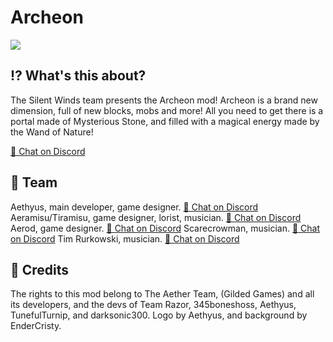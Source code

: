 # Archeon
![](https://media.discordapp.net/attachments/938106904129986590/992778838889222184/unknown.png?width=886&height=498)

## ⁉ What's this about?

The Silent Winds team presents the Archeon mod! Archeon is a brand new dimension, full of new blocks, mobs and more! All you need to get there is a portal made of Mysterious Stone, and filled with a magical energy made by the Wand of Nature!

<a class="github-button" href="https://discord.gg/hhGPj8sMzT
" data-icon="octicon-comment-discussion" aria-label="Chat on Discord"> 💬 Chat on Discord</a>

## 🧱 Team

Aethyus, main developer, game designer. <a class="github-button" href="https://twitter.com/ArcheonAethyus
" data-icon="octicon-comment-discussion" aria-label="Follow Aethyus on Twitter"> 💬 Chat on Discord</a>
Aeramisu/Tiramisu, game designer, lorist, musician. <a class="github-button" href="https://soundcloud.com/aeramisu
" data-icon="octicon-comment-discussion" aria-label="Listen to Aeramisu's Music"> 💬 Chat on Discord</a>
Aerod, game designer. <a class="github-button" href="https://twitter.com/AerodDev
" data-icon="octicon-comment-discussion" aria-label="Follow Aerod on Twitter"> 💬 Chat on Discord</a>
Scarecrowman, musician. <a class="github-button" href="https://soundcloud.com/scarecr0wman
" data-icon="octicon-comment-discussion" aria-label="Listen to Scarecrowman's Music"> 💬 Chat on Discord</a>
Tim Rurkowski, musician. <a class="github-button" href="https://timrurkowski.bandcamp.com/ 
" data-icon="octicon-comment-discussion" aria-label="Listen to Tim Rurkowski's Music"> 💬 Chat on Discord</a>
 
## 📜 Credits

The rights to this mod belong to The Aether Team, (Gilded Games) and all its developers, and the devs of Team Razor, 345boneshoss, Aethyus, TunefulTurnip, and darksonic300. Logo by Aethyus, and background by EnderCristy.

